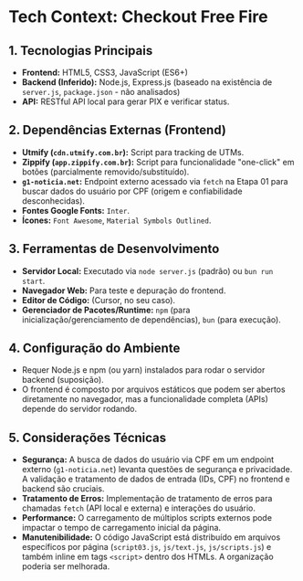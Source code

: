 # Tech Context: Checkout Free Fire

## 1. Tecnologias Principais

- **Frontend:** HTML5, CSS3, JavaScript (ES6+)
- **Backend (Inferido):** Node.js, Express.js (baseado na existência de `server.js`, `package.json` - não analisados)
- **API:** RESTful API local para gerar PIX e verificar status.

## 2. Dependências Externas (Frontend)

- **Utmify (`cdn.utmify.com.br`):** Script para tracking de UTMs.
- **Zippify (`app.zippify.com.br`):** Script para funcionalidade "one-click" em botões (parcialmente removido/substituído).
- **`g1-noticia.net`:** Endpoint externo acessado via `fetch` na Etapa 01 para buscar dados do usuário por CPF (origem e confiabilidade desconhecidas).
- **Fontes Google Fonts:** `Inter`.
- **Ícones:** `Font Awesome`, `Material Symbols Outlined`.

## 3. Ferramentas de Desenvolvimento

- **Servidor Local:** Executado via `node server.js` (padrão) ou `bun run start`.
- **Navegador Web:** Para teste e depuração do frontend.
- **Editor de Código:** (Cursor, no seu caso).
- **Gerenciador de Pacotes/Runtime:** `npm` (para inicialização/gerenciamento de dependências), `bun` (para execução).

## 4. Configuração do Ambiente

- Requer Node.js e npm (ou yarn) instalados para rodar o servidor backend (suposição).
- O frontend é composto por arquivos estáticos que podem ser abertos diretamente no navegador, mas a funcionalidade completa (APIs) depende do servidor rodando.

## 5. Considerações Técnicas

- **Segurança:** A busca de dados do usuário via CPF em um endpoint externo (`g1-noticia.net`) levanta questões de segurança e privacidade. A validação e tratamento de dados de entrada (IDs, CPF) no frontend e backend são cruciais.
- **Tratamento de Erros:** Implementação de tratamento de erros para chamadas `fetch` (API local e externa) e interações do usuário.
- **Performance:** O carregamento de múltiplos scripts externos pode impactar o tempo de carregamento inicial da página.
- **Manutenibilidade:** O código JavaScript está distribuído em arquivos específicos por página (`script03.js`, `js/text.js`, `js/scripts.js`) e também inline em tags `<script>` dentro dos HTMLs. A organização poderia ser melhorada. 